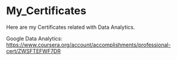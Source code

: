 # My_Certificates
Here are my Certificates related with Data Analytics.

Google Data Analytics: https://www.coursera.org/account/accomplishments/professional-cert/ZWSFTEFWF7DR
